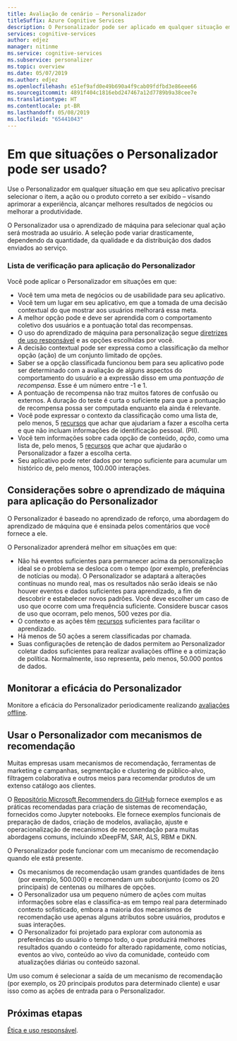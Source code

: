 ```yaml
---
title: Avaliação de cenário – Personalizador
titleSuffix: Azure Cognitive Services
description: O Personalizador pode ser aplicado em qualquer situação em que seu aplicativo pode selecionar o item, a ação ou o produto correto a ser exibido – visando aprimorar a experiência, alcançar melhores resultados de negócios ou melhorar a produtividade.
services: cognitive-services
author: edjez
manager: nitinme
ms.service: cognitive-services
ms.subservice: personalizer
ms.topic: overview
ms.date: 05/07/2019
ms.author: edjez
ms.openlocfilehash: e51ef9afd0e49b690a4f9cab09fdfbd3e86eee66
ms.sourcegitcommit: 4891f404c1816ebd247467a12d7789b9a38cee7e
ms.translationtype: HT
ms.contentlocale: pt-BR
ms.lasthandoff: 05/08/2019
ms.locfileid: "65441043"
---
```

# <a name="where-can-you-use-personalizer"></a>Em que situações o Personalizador pode ser usado?

Use o Personalizador em qualquer situação em que seu aplicativo precisar selecionar o item, a ação ou o produto correto a ser exibido – visando aprimorar a experiência, alcançar melhores resultados de negócios ou melhorar a produtividade. 

O Personalizador usa o aprendizado de máquina para selecionar qual ação será mostrada ao usuário. A seleção pode variar drasticamente, dependendo da quantidade, da qualidade e da distribuição dos dados enviados ao serviço.

### <a name="checklist-for-applying-personalizer"></a>Lista de verificação para aplicação do Personalizador


Você pode aplicar o Personalizador em situações em que:

* Você tem uma meta de negócios ou de usabilidade para seu aplicativo.
* Você tem um lugar em seu aplicativo, em que a tomada de uma decisão contextual do que mostrar aos usuários melhorará essa meta.
* A melhor opção pode e deve ser aprendida com o comportamento coletivo dos usuários e a pontuação total das recompensas.
* O uso do aprendizado de máquina para personalização segue [diretrizes de uso responsável](ethics-responsible-use.md) e as opções escolhidas por você.
* A decisão contextual pode ser expressa como a classificação da melhor opção (ação) de um conjunto limitado de opções.
* Saber se a opção classificada funcionou bem para seu aplicativo pode ser determinado com a avaliação de alguns aspectos do comportamento do usuário e a expressão disso em uma _pontuação de recompensa_. Esse é um número entre -1 e 1.
* A pontuação de recompensa não traz muitos fatores de confusão ou externos. A duração do teste é curta o suficiente para que a pontuação de recompensa possa ser computada enquanto ela ainda é relevante.
* Você pode expressar o contexto da classificação como uma lista de, pelo menos, 5 [recursos](concepts-features.md) que achar que ajudariam a fazer a escolha certa e que não incluam informações de identificação pessoal. (PII).
* Você tem informações sobre cada opção de conteúdo, _ação_, como uma lista de, pelo menos, 5 [recursos](concepts-features.md) que achar que ajudarão o Personalizador a fazer a escolha certa.
* Seu aplicativo pode reter dados por tempo suficiente para acumular um histórico de, pelo menos, 100.000 interações.

## <a name="machine-learning-considerations-for-applying-personalizer"></a>Considerações sobre o aprendizado de máquina para aplicação do Personalizador

O Personalizador é baseado no aprendizado de reforço, uma abordagem do aprendizado de máquina que é ensinada pelos comentários que você fornece a ele. 

O Personalizador aprenderá melhor em situações em que:

* Não há eventos suficientes para permanecer acima da personalização ideal se o problema se desloca com o tempo (por exemplo, preferências de notícias ou moda). O Personalizador se adaptará a alterações contínuas no mundo real, mas os resultados não serão ideais se não houver eventos e dados suficientes para aprendizado, a fim de descobrir e estabelecer novos padrões. Você deve escolher um caso de uso que ocorre com uma frequência suficiente. Considere buscar casos de uso que ocorram, pelo menos, 500 vezes por dia.
* O contexto e as ações têm [recursos](concepts-features.md) suficientes para facilitar o aprendizado.
* Há menos de 50 ações a serem classificadas por chamada.
* Suas configurações de retenção de dados permitem ao Personalizador coletar dados suficientes para realizar avaliações offline e a otimização de política. Normalmente, isso representa, pelo menos, 50.000 pontos de dados.

## <a name="monitor-effectiveness-of-personalizer"></a>Monitorar a eficácia do Personalizador

Monitore a eficácia do Personalizador periodicamente realizando [avaliações offline](concepts-offline-evaluation.md).

## <a name="use-personalizer-with-recommendation-engines"></a>Usar o Personalizador com mecanismos de recomendação

Muitas empresas usam mecanismos de recomendação, ferramentas de marketing e campanhas, segmentação e clustering de público-alvo, filtragem colaborativa e outros meios para recomendar produtos de um extenso catálogo aos clientes.

O [Repositório Microsoft Recommenders do GitHub](https://github.com/Microsoft/Recommenders) fornece exemplos e as práticas recomendadas para criação de sistemas de recomendação, fornecidos como Jupyter notebooks. Ele fornece exemplos funcionais de preparação de dados, criação de modelos, avaliação, ajuste e operacionalização de mecanismos de recomendação para muitas abordagens comuns, incluindo xDeepFM, SAR, ALS, RBM e DKN.

O Personalizador pode funcionar com um mecanismo de recomendação quando ele está presente.

* Os mecanismos de recomendação usam grandes quantidades de itens (por exemplo, 500.000) e recomendam um subconjunto (como os 20 principais) de centenas ou milhares de opções.
* O Personalizador usa um pequeno número de ações com muitas informações sobre elas e classifica-as em tempo real para determinado contexto sofisticado, embora a maioria dos mecanismos de recomendação use apenas alguns atributos sobre usuários, produtos e suas interações.
* O Personalizador foi projetado para explorar com autonomia as preferências do usuário o tempo todo, o que produzirá melhores resultados quando o conteúdo for alterado rapidamente, como notícias, eventos ao vivo, conteúdo ao vivo da comunidade, conteúdo com atualizações diárias ou conteúdo sazonal.

Um uso comum é selecionar a saída de um mecanismo de recomendação (por exemplo, os 20 principais produtos para determinado cliente) e usar isso como as ações de entrada para o Personalizador.

## <a name="next-steps"></a>Próximas etapas

[Ética e uso responsável](ethics-responsible-use.md).